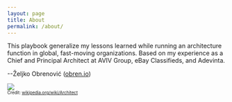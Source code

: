 ```yaml
---
layout: page
title: About
permalink: /about/
---
```

This playbook generalize my lessons learned while running an architecture function in global, fast-moving organizations. Based on my experience as a Chief and Principal Architect at AVIV Group, eBay Classifieds, and Adevinta.

--Željko Obrenović ([obren.io](https://obren.io/))

<img src="../assets/images/architect.png">
<div style="font-size: 70%">Credit: <a href="https://en.wikipedia.org/wiki/Architect">wikipedia.org/wiki/Architect</a></div>
